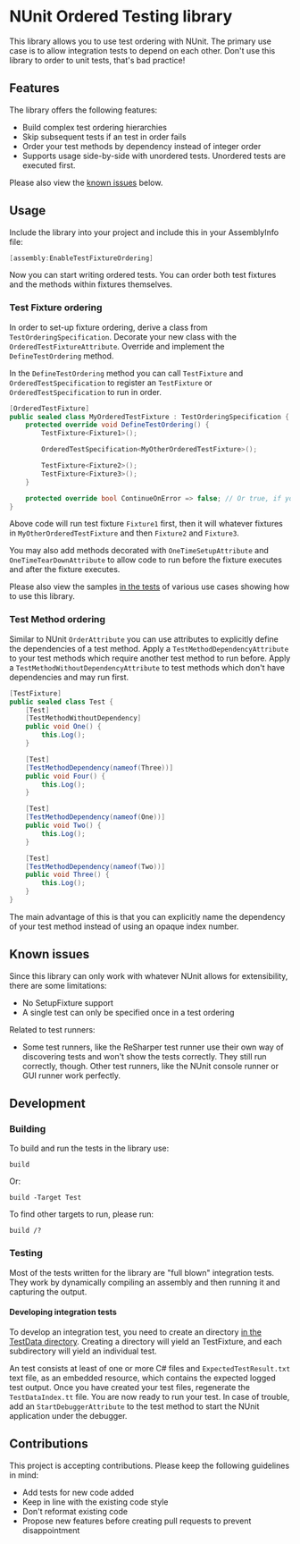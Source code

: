 # NUnit Ordered Testing library

This library allows you to use test ordering with NUnit. The primary use case is to allow integration tests to depend on each other. Don't use this library to order to unit tests, that's bad practice!

## Features
The library offers the following features:

- Build complex test ordering hierarchies
- Skip subsequent tests if an test in order fails
- Order your test methods by dependency instead of integer order
- Supports usage side-by-side with unordered tests. Unordered tests are executed first.

Please also view the [known issues](#known-issues) below.

## Usage

Include the library into your project and include this in your AssemblyInfo file:

``` C#
[assembly:EnableTestFixtureOrdering]
```

Now you can start writing ordered tests. You can order both test fixtures and the methods within fixtures themselves.

### Test Fixture ordering
In order to set-up fixture ordering, derive a class from `TestOrderingSpecification`. Decorate your new class with the `OrderedTestFixtureAttribute`. Override and implement the `DefineTestOrdering` method.

In the `DefineTestOrdering` method you can call `TestFixture` and `OrderedTestSpecification` to register an `TestFixture` or `OrderedTestSpecification` to run in order.

``` C#
[OrderedTestFixture]
public sealed class MyOrderedTestFixture : TestOrderingSpecification {
    protected override void DefineTestOrdering() {
        TestFixture<Fixture1>();

        OrderedTestSpecification<MyOtherOrderedTestFixture>();

        TestFixture<Fixture2>();
        TestFixture<Fixture3>();
    }

    protected override bool ContinueOnError => false; // Or true, if you want to continue even if a child test fails
}
```

Above code will run test fixture `Fixture1` first, then it will whatever fixtures in `MyOtherOrderedTestFixture` and then `Fixture2` and `Fixture3`.

You may also add methods decorated with `OneTimeSetupAttribute` and `OneTimeTearDownAttribute` to allow code to run before the fixture executes and after the fixture executes.

Please also view the samples [in the tests](src/NUnitTestOrdering.Tests/TestData) of various use cases showing how to use this library.

### Test Method ordering
Similar to NUnit `OrderAttribute` you can use attributes to explicitly define the dependencies of a test method. Apply a `TestMethodDependencyAttribute` to your test methods which require another test method to run before. Apply a `TestMethodWithoutDependencyAttribute` to test methods which don't have dependencies and may run first.

``` C#
[TestFixture]
public sealed class Test {
    [Test]
    [TestMethodWithoutDependency]
    public void One() {
        this.Log();
    }

    [Test]
    [TestMethodDependency(nameof(Three))]
    public void Four() {
        this.Log();
    }

    [Test]
    [TestMethodDependency(nameof(One))]
    public void Two() {
        this.Log();
    }

    [Test]
    [TestMethodDependency(nameof(Two))]
    public void Three() {
        this.Log();
    }
}
```

The main advantage of this is that you can explicitly name the dependency of your test method instead of using an opaque index number.

## Known issues
Since this library can only work with whatever NUnit allows for extensibility, there are some limitations:

- No SetupFixture support
- A single test can only be specified once in a test ordering

Related to test runners:
- Some test runners, like the ReSharper test runner use their own way of discovering tests and won't show the tests correctly. They still run correctly, though. Other test runners, like the NUnit console runner or GUI runner work perfectly.

## Development
### Building
To build and run the tests in the library use:

```
build
```

Or:

```
build -Target Test
```

To find other targets to run, please run:

```
build /?
```

### Testing
Most of the tests written for the library are "full blown" integration tests. They work by dynamically compiling an assembly and then running it and capturing the output. 

#### Developing integration tests
To develop an integration test, you need to create an directory [in the TestData directory](src/NUnitTestOrdering.Tests/TestData). Creating a directory will yield an TestFixture, and each subdirectory will yield an individual test.

An test consists at least of one or more C# files and `ExpectedTestResult.txt` text file, as an embedded resource, which contains the expected logged test output. Once you have created your test files, regenerate the `TestDataIndex.tt` file. You are now ready to run your test. In case of trouble, add an `StartDebuggerAttribute` to the test method to start the NUnit application under the debugger. 

## Contributions
This project is accepting contributions. Please keep the following guidelines in mind:

- Add tests for new code added
- Keep in line with the existing code style
- Don't reformat existing code
- Propose new features before creating pull requests to prevent disappointment